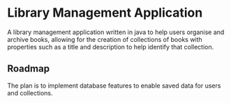 # Library Management Application

A library management application written in java to help users organise and archive books, allowing for the creation of collections of books with properties such as a title and description to help identify that collection.

## Roadmap
The plan is to implement database features to enable saved data for users and collections.


